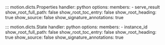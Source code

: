 ::: motion.dicts.Properties
    handler: python
    options:
        members:
            - serve_result
        show_root_full_path: false
        show_root_toc_entry: false
        show_root_heading: true
        show_source: false
        show_signature_annotations: true

::: motion.dicts.State
    handler: python
    options:
        members:
            - instance_id
        show_root_full_path: false
        show_root_toc_entry: false
        show_root_heading: true
        show_source: false
        show_signature_annotations: true

